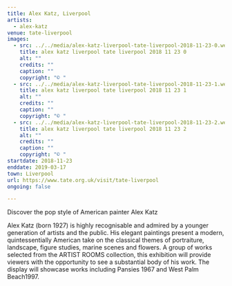 ```yaml
---
title: Alex Katz, Liverpool
artists:
  - alex-katz
venue: tate-liverpool
images:
  - src: ../../media/alex-katz-liverpool-tate-liverpool-2018-11-23-0.webp
    title: alex katz liverpool tate liverpool 2018 11 23 0
    alt: ""
    credits: ""
    caption: ""
    copyright: "© "
  - src: ../../media/alex-katz-liverpool-tate-liverpool-2018-11-23-1.webp
    title: alex katz liverpool tate liverpool 2018 11 23 1
    alt: ""
    credits: ""
    caption: ""
    copyright: "© "
  - src: ../../media/alex-katz-liverpool-tate-liverpool-2018-11-23-2.webp
    title: alex katz liverpool tate liverpool 2018 11 23 2
    alt: ""
    credits: ""
    caption: ""
    copyright: "© "
startdate: 2018-11-23
enddate: 2019-03-17
town: Liverpool
url: https://www.tate.org.uk/visit/tate-liverpool
ongoing: false

---
```


Discover the pop style of American painter Alex Katz

Alex Katz (born 1927) is highly recognisable and admired by a younger generation of artists and the public. His elegant paintings present a modern, quintessentially American take on the classical themes of portraiture, landscape, figure studies, marine scenes and flowers. A group of works selected from the ARTIST ROOMS collection, this exhibition will provide viewers with the opportunity to see a substantial body of his work. The display will showcase works including Pansies 1967 and West Palm Beach1997.
